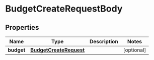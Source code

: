 

# BudgetCreateRequestBody


## Properties

| Name | Type | Description | Notes |
|------------ | ------------- | ------------- | -------------|
|**budget** | [**BudgetCreateRequest**](BudgetCreateRequest.md) |  |  [optional] |



